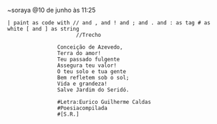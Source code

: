 ~soraya
@10 de junho às 11:25

    | paint as code with // and , and ! and ; and . and : as tag # as white [ and ] as string
                          //Trecho

                    Conceição de Azevedo,
                    Terra do amor!
                    Teu passado fulgente
                    Assegura teu valor!
                    O teu solo e tua gente
                    Bem refletem sob o sol;
                    Vida e grandeza!
                    Salve Jardim do Seridó.

                    #Letra:Eurico Guilherme Caldas
                    #Poesiacompilada
                    #[S.R.]
